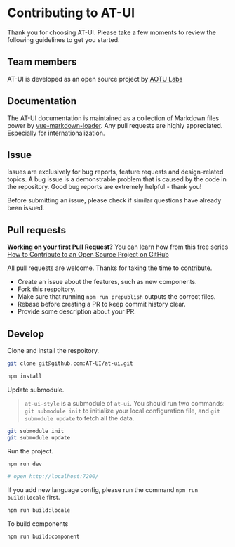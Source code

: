 
# Contributing to AT-UI


Thank you for choosing AT-UI. Please take a few moments to review the following guidelines to get you started.

## Team members

AT-UI is developed as an open source project by [AOTU Labs](https://aotu.io/)

## Documentation

The AT-UI documentation is maintained as a collection of Markdown files power by [vue-markdown-loader](https://www.npmjs.com/package/vue-markdown-loader). Any pull requests are highly appreciated. Especially for internationalization.

## Issue

Issues are exclusively for bug reports, feature requests and design-related topics. A bug issue is a demonstrable problem that is caused by the code in the repository. Good bug reports are extremely helpful - thank you!

Before submitting an issue, please check if similar questions have already been issued.

## Pull requests

**Working on your first Pull Request?**
You can learn how from this free series [How to Contribute to an Open Source Project on GitHub](https://egghead.io/series/how-to-contribute-to-an-open-source-project-on-github)

All pull requests are welcome. Thanks for taking the time to contribute.

- Create an issue about the features, such as new components.
- Fork this respoitory.
- Make sure that running `npm run prepublish` outputs the correct files.
- Rebase before creating a PR to keep commit history clear.
- Provide some description about your PR.

## Develop

Clone and install the respoitory.

```bash
git clone git@github.com:AT-UI/at-ui.git

npm install
```

Update submodule.

> `at-ui-style` is a submodule of `at-ui`. You should run two commands: `git submodule init` to initialize your local configuration file, and `git submodule update` to fetch all the data.

```bash
git submodule init
git submodule update
```

Run the project.

```bash
npm run dev

# open http://localhost:7200/
```

If you add new language config, please run the command `npm run build:locale` first.

```bash
npm run build:locale
```

To build components

```bash
npm run build:component
```
